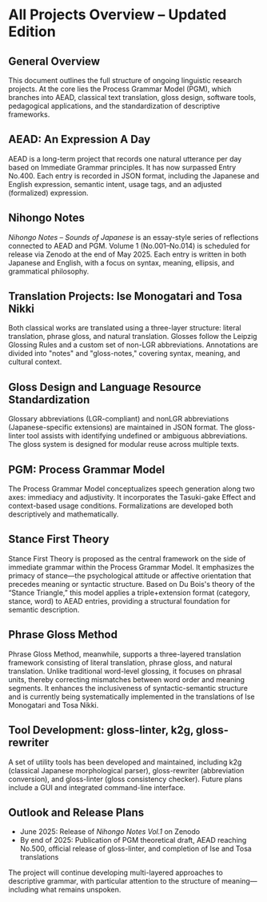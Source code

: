 # All Projects Overview – Updated Edition

## General Overview

This document outlines the full structure of ongoing linguistic research projects. At the core lies the Process Grammar Model (PGM), which branches into AEAD, classical text translation, gloss design, software tools, pedagogical applications, and the standardization of descriptive frameworks.

## AEAD: An Expression A Day

AEAD is a long-term project that records one natural utterance per day based on Immediate Grammar principles. It has now surpassed Entry No.400. Each entry is recorded in JSON format, including the Japanese and English expression, semantic intent, usage tags, and an adjusted (formalized) expression.

## Nihongo Notes

_Nihongo Notes – Sounds of Japanese_ is an essay-style series of reflections connected to AEAD and PGM. Volume 1 (No.001–No.014) is scheduled for release via Zenodo at the end of May 2025. Each entry is written in both Japanese and English, with a focus on syntax, meaning, ellipsis, and grammatical philosophy.

## Translation Projects: Ise Monogatari and Tosa Nikki

Both classical works are translated using a three-layer structure: literal translation, phrase gloss, and natural translation. Glosses follow the Leipzig Glossing Rules and a custom set of non-LGR abbreviations. Annotations are divided into "notes" and "gloss-notes," covering syntax, meaning, and cultural context.

## Gloss Design and Language Resource Standardization

Glossary abbreviations (LGR-compliant) and nonLGR abbreviations (Japanese-specific extensions) are maintained in JSON format. The gloss-linter tool assists with identifying undefined or ambiguous abbreviations. The gloss system is designed for modular reuse across multiple texts.

## PGM: Process Grammar Model

The Process Grammar Model conceptualizes speech generation along two axes: immediacy and adjustivity. It incorporates the Tasuki-gake Effect and context-based usage conditions. Formalizations are developed both descriptively and mathematically.

## Stance First Theory

Stance First Theory is proposed as the central framework on the side of immediate grammar within the Process Grammar Model. It emphasizes the primacy of stance—the psychological attitude or affective orientation that precedes meaning or syntactic structure. Based on Du Bois's theory of the “Stance Triangle,” this model applies a triple+extension format (category, stance, word) to AEAD entries, providing a structural foundation for semantic description.

## Phrase Gloss Method

Phrase Gloss Method, meanwhile, supports a three-layered translation framework consisting of literal translation, phrase gloss, and natural translation. Unlike traditional word-level glossing, it focuses on phrasal units, thereby correcting mismatches between word order and meaning segments. It enhances the inclusiveness of syntactic-semantic structure and is currently being systematically implemented in the translations of Ise Monogatari and Tosa Nikki.

## Tool Development: gloss-linter, k2g, gloss-rewriter

A set of utility tools has been developed and maintained, including k2g (classical Japanese morphological parser), gloss-rewriter (abbreviation conversion), and gloss-linter (gloss consistency checker). Future plans include a GUI and integrated command-line interface.

## Outlook and Release Plans

- June 2025: Release of _Nihongo Notes Vol.1_ on Zenodo
- By end of 2025: Publication of PGM theoretical draft, AEAD reaching No.500, official release of gloss-linter, and completion of Ise and Tosa translations

The project will continue developing multi-layered approaches to descriptive grammar, with particular attention to the structure of meaning—including what remains unspoken.
